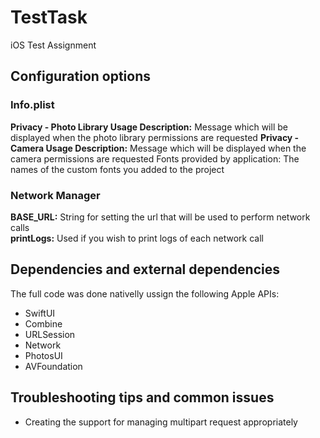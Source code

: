 # TestTask
iOS Test Assignment
## Configuration options
### Info.plist
**Privacy - Photo Library Usage Description:** Message which will be displayed when the photo library permissions are requested
**Privacy - Camera Usage Description:** Message which will be displayed when the camera permissions are requested
Fonts provided by application: The names of the custom fonts you added to the project
### Network Manager
**BASE_URL:** String for setting the url that will be used to perform network calls <br>
**printLogs:** Used if you wish to print logs of each network call

## Dependencies and external dependencies
The full code was done nativelly ussign the following Apple APIs:
- SwiftUI
- Combine
- URLSession
- Network
- PhotosUI
- AVFoundation
## Troubleshooting tips and common issues
- Creating the support for managing multipart request appropriately
